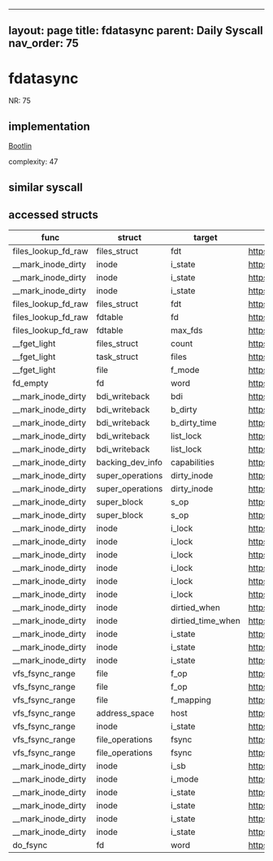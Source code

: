 
---
layout: page
title: fdatasync
parent: Daily Syscall
nav_order: 75
---
        

# fdatasync
NR: 75

## implementation
[Bootlin](https://elixir.bootlin.com/linux/v6.14.7/source/fs/sync.c#L220)

complexity: 47


## similar syscall


## accessed structs

|func|struct|target|location|has_read|has_write|
|--|--|--|--|--|--|
|files_lookup_fd_raw|files_struct|fdt|https://elixir.bootlin.com/linux/v6.14.7/source/include/linux/fdtable.h#L74|false|false|
|__mark_inode_dirty|inode|i_state|https://elixir.bootlin.com/linux/v6.14.7/source/fs/fs-writeback.c#L2497|true|true|
|__mark_inode_dirty|inode|i_state|https://elixir.bootlin.com/linux/v6.14.7/source/fs/fs-writeback.c#L2499|true|true|
|__mark_inode_dirty|inode|i_state|https://elixir.bootlin.com/linux/v6.14.7/source/fs/fs-writeback.c#L2537|true|true|
|files_lookup_fd_raw|files_struct|fdt|https://elixir.bootlin.com/linux/v6.14.7/source/include/linux/fdtable.h#L74|true|true|
|files_lookup_fd_raw|fdtable|fd|https://elixir.bootlin.com/linux/v6.14.7/source/include/linux/fdtable.h#L84|true|true|
|files_lookup_fd_raw|fdtable|max_fds|https://elixir.bootlin.com/linux/v6.14.7/source/include/linux/fdtable.h#L75|true|true|
|__fget_light|files_struct|count|https://elixir.bootlin.com/linux/v6.14.7/source/fs/file.c#L1154|false|false|
|__fget_light|task_struct|files|https://elixir.bootlin.com/linux/v6.14.7/source/fs/file.c#L1142|true|true|
|__fget_light|file|f_mode|https://elixir.bootlin.com/linux/v6.14.7/source/fs/file.c#L1156|true|true|
|fd_empty|fd|word|https://elixir.bootlin.com/linux/v6.14.7/source/include/linux/file.h#L47|true|true|
|__mark_inode_dirty|bdi_writeback|bdi|https://elixir.bootlin.com/linux/v6.14.7/source/fs/fs-writeback.c#L2610|true|true|
|__mark_inode_dirty|bdi_writeback|b_dirty|https://elixir.bootlin.com/linux/v6.14.7/source/fs/fs-writeback.c#L2592|false|false|
|__mark_inode_dirty|bdi_writeback|b_dirty_time|https://elixir.bootlin.com/linux/v6.14.7/source/fs/fs-writeback.c#L2594|false|false|
|__mark_inode_dirty|bdi_writeback|list_lock|https://elixir.bootlin.com/linux/v6.14.7/source/fs/fs-writeback.c#L2617|false|false|
|__mark_inode_dirty|bdi_writeback|list_lock|https://elixir.bootlin.com/linux/v6.14.7/source/fs/fs-writeback.c#L2599|false|false|
|__mark_inode_dirty|backing_dev_info|capabilities|https://elixir.bootlin.com/linux/v6.14.7/source/fs/fs-writeback.c#L2610|true|true|
|__mark_inode_dirty|super_operations|dirty_inode|https://elixir.bootlin.com/linux/v6.14.7/source/fs/fs-writeback.c#L2515|true|true|
|__mark_inode_dirty|super_operations|dirty_inode|https://elixir.bootlin.com/linux/v6.14.7/source/fs/fs-writeback.c#L2514|true|true|
|__mark_inode_dirty|super_block|s_op|https://elixir.bootlin.com/linux/v6.14.7/source/fs/fs-writeback.c#L2515|true|true|
|__mark_inode_dirty|super_block|s_op|https://elixir.bootlin.com/linux/v6.14.7/source/fs/fs-writeback.c#L2514|true|true|
|__mark_inode_dirty|inode|i_lock|https://elixir.bootlin.com/linux/v6.14.7/source/fs/fs-writeback.c#L2618|false|false|
|__mark_inode_dirty|inode|i_lock|https://elixir.bootlin.com/linux/v6.14.7/source/fs/fs-writeback.c#L2600|false|false|
|__mark_inode_dirty|inode|i_lock|https://elixir.bootlin.com/linux/v6.14.7/source/fs/fs-writeback.c#L2556|false|false|
|__mark_inode_dirty|inode|i_lock|https://elixir.bootlin.com/linux/v6.14.7/source/fs/fs-writeback.c#L2540|false|false|
|__mark_inode_dirty|inode|i_lock|https://elixir.bootlin.com/linux/v6.14.7/source/fs/fs-writeback.c#L2503|false|false|
|__mark_inode_dirty|inode|i_lock|https://elixir.bootlin.com/linux/v6.14.7/source/fs/fs-writeback.c#L2498|false|false|
|__mark_inode_dirty|inode|dirtied_when|https://elixir.bootlin.com/linux/v6.14.7/source/fs/fs-writeback.c#L2587|false|false|
|__mark_inode_dirty|inode|dirtied_time_when|https://elixir.bootlin.com/linux/v6.14.7/source/fs/fs-writeback.c#L2589|false|false|
|__mark_inode_dirty|inode|i_state|https://elixir.bootlin.com/linux/v6.14.7/source/fs/fs-writeback.c#L2546|true|true|
|__mark_inode_dirty|inode|i_state|https://elixir.bootlin.com/linux/v6.14.7/source/fs/fs-writeback.c#L2500|true|true|
|__mark_inode_dirty|inode|i_state|https://elixir.bootlin.com/linux/v6.14.7/source/fs/fs-writeback.c#L2591|true|true|
|vfs_fsync_range|file|f_op|https://elixir.bootlin.com/linux/v6.14.7/source/fs/sync.c#L183|true|true|
|vfs_fsync_range|file|f_op|https://elixir.bootlin.com/linux/v6.14.7/source/fs/sync.c#L187|true|true|
|vfs_fsync_range|file|f_mapping|https://elixir.bootlin.com/linux/v6.14.7/source/fs/sync.c#L181|true|true|
|vfs_fsync_range|address_space|host|https://elixir.bootlin.com/linux/v6.14.7/source/fs/sync.c#L181|true|true|
|vfs_fsync_range|inode|i_state|https://elixir.bootlin.com/linux/v6.14.7/source/fs/sync.c#L185|true|true|
|vfs_fsync_range|file_operations|fsync|https://elixir.bootlin.com/linux/v6.14.7/source/fs/sync.c#L183|true|true|
|vfs_fsync_range|file_operations|fsync|https://elixir.bootlin.com/linux/v6.14.7/source/fs/sync.c#L187|true|true|
|__mark_inode_dirty|inode|i_sb|https://elixir.bootlin.com/linux/v6.14.7/source/fs/fs-writeback.c#L2485|true|true|
|__mark_inode_dirty|inode|i_mode|https://elixir.bootlin.com/linux/v6.14.7/source/fs/fs-writeback.c#L2572|true|true|
|__mark_inode_dirty|inode|i_state|https://elixir.bootlin.com/linux/v6.14.7/source/fs/fs-writeback.c#L2576|true|true|
|__mark_inode_dirty|inode|i_state|https://elixir.bootlin.com/linux/v6.14.7/source/fs/fs-writeback.c#L2565|true|true|
|__mark_inode_dirty|inode|i_state|https://elixir.bootlin.com/linux/v6.14.7/source/fs/fs-writeback.c#L2542|true|true|
|__mark_inode_dirty|inode|i_state|https://elixir.bootlin.com/linux/v6.14.7/source/fs/fs-writeback.c#L2541|true|true|
|do_fsync|fd|word|https://elixir.bootlin.com/linux/v6.14.7/source/fs/sync.c#L212|true|true|
